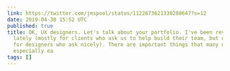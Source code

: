```yaml
---
link: https://twitter.com/jmspool/status/1122673621330288647?s=12
date: 2019-04-30 15:52 UTC
published: true
title: OK, UX designers. Let's talk about your portfolio. I've been reviewing these
  lately (mostly for clients who ask us to help build their team, but occasionally
  for designers who ask nicely). There are important things that many designers miss,
  especially ea
tags: []
---
```



